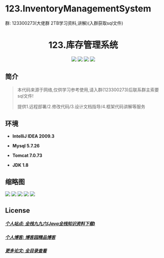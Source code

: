 
# 123.InventoryManagementSystem

<p>群: 123300273(大佬群 2TB学习资料,讲解)(入群获取sql文件)</p>

<p><h1 align="center">123.库存管理系统</h1></p>


<p align="center">
	<img src="https://img.shields.io/badge/jdk-1.8-orange.svg"/>
    <img src="https://img.shields.io/badge/spring-5.x-lightgrey.svg"/>
    <img src="https://img.shields.io/badge/hibernate-3.x-blue.svg"/>
    <img src="https://img.shields.io/badge/struts2-2.x-yellow.svg"/>
</p>

## 简介


> 本代码来源于网络,仅供学习参考使用,请入群(123300273)后联系群主索要sql文件!
>
> 提供1.远程部署/2.修改代码/3.设计文档指导/4.框架代码讲解等服务



## 环境

- <b>IntelliJ IDEA 2009.3</b>

- <b>Mysql 5.7.26</b>

- <b>Tomcat 7.0.73</b>

- <b>JDK 1.8</b>




## 缩略图

![](https://img2022.cnblogs.com/blog/588112/202206/588112-20220619090408137-1985017585.png)
![](https://img2022.cnblogs.com/blog/588112/202206/588112-20220619090413288-1789771830.png)
![](https://img2022.cnblogs.com/blog/588112/202206/588112-20220619090418263-416951940.png)
![](https://img2022.cnblogs.com/blog/588112/202206/588112-20220619090422493-2032332662.png)
![](https://img2022.cnblogs.com/blog/588112/202206/588112-20220619090427351-2051367999.png)

## License

##### [个人站点: 全栈九九六(Java全栈知识资料下载)](https://www.blog996.com/)
##### [个人博客: 博客园精品博客](https://www.cnblogs.com/yysbolg/)
##### [更多论文: 全目录查看](https://www.blog996.com/md/2021-09-22-1632317852192.html)



